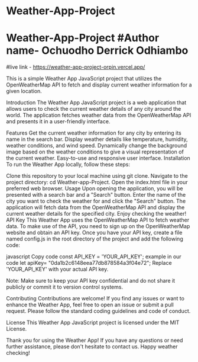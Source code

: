 # Weather-App-Project
# Weather-App-Project #Author name- Ochuodho Derrick Odhiambo
#live link - https://weather-app-project-orpin.vercel.app/

This is a simple Weather App JavaScript project that utilizes the OpenWeatherMap API to fetch and display current weather information for a given location.

Introduction
The Weather App JavaScript project is a web application that allows users to check the current weather details of any city around the world. The application fetches weather data from the OpenWeatherMap API and presents it in a user-friendly interface.

Features
Get the current weather information for any city by entering its name in the search bar.
Display weather details like temperature, humidity, weather conditions, and wind speed.
Dynamically change the background image based on the weather conditions to give a visual representation of the current weather.
Easy-to-use and responsive user interface.
Installation
To run the Weather App locally, follow these steps:

Clone this repository to your local machine using git clone.
Navigate to the project directory: cd Weather-app-Project.
Open the index.html file in your preferred web browser.
Usage
Upon opening the application, you will be presented with a search bar and a "Search" button.
Enter the name of the city you want to check the weather for and click the "Search" button.
The application will fetch data from the OpenWeatherMap API and display the current weather details for the specified city.
Enjoy checking the weather!
API Key
This Weather App uses the OpenWeatherMap API to fetch weather data. To make use of the API, you need to sign up on the OpenWeatherMap website and obtain an API key.
Once you have your API key, create a file named config.js in the root directory of the project and add the following code:

javascript
Copy code
const API_KEY = 'YOUR_API_KEY';
example in our code 
let apiKey= "0da1b2c6148eea77db878584a3f04e72";
Replace 'YOUR_API_KEY' with your actual API key.

Note: Make sure to keep your API key confidential and do not share it publicly or commit it to version control systems.

Contributing
Contributions are welcome! If you find any issues or want to enhance the Weather App, feel free to open an issue or submit a pull request. Please follow the standard coding guidelines and code of conduct.

License
This Weather App JavaScript project is licensed under the MIT License.

Thank you for using the Weather App! If you have any questions or need further assistance, please don't hesitate to contact us. Happy weather checking!
